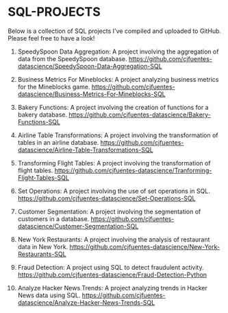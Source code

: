 # SQL-PROJECTS

Below is a collection of SQL projects I've compiled and uploaded to GitHub. Please feel free to have a look!

1. SpeedySpoon Data Aggregation: A project involving the aggregation of data from the SpeedySpoon database.
https://github.com/cjfuentes-datascience/SpeedySpoon-Data-Aggregation-SQL

2. Business Metrics For Mineblocks: A project analyzing business metrics for the Mineblocks game.
https://github.com/cjfuentes-datascience/Business-Metrics-For-Mineblocks-SQL

3. Bakery Functions: A project involving the creation of functions for a bakery database.
https://github.com/cjfuentes-datascience/Bakery-Functions-SQL

4. Airline Table Transformations: A project involving the transformation of tables in an airline database.
https://github.com/cjfuentes-datascience/Airline-Table-Transformations-SQL

5. Transforming Flight Tables: A project involving the transformation of flight tables.
https://github.com/cjfuentes-datascience/Tranforming-Flight-Tables-SQL

6. Set Operations: A project involving the use of set operations in SQL.
https://github.com/cjfuentes-datascience/Set-Operations-SQL

7. Customer Segmentation: A project involving the segmentation of customers in a database.
https://github.com/cjfuentes-datascience/Customer-Segmentation-SQL

8. New York Restaurants: A project involving the analysis of restaurant data in New York. 
https://github.com/cjfuentes-datascience/New-York-Restaurants-SQL

9. Fraud Detection: A project using SQL to detect fraudulent activity.
https://github.com/cjfuentes-datascience/Fraud-Detection-Python

10. Analyze Hacker News Trends: A project analyzing trends in Hacker News data using SQL.
https://github.com/cjfuentes-datascience/Analyze-Hacker-News-Trends-SQL
